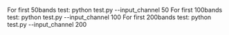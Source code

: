 For first 50bands test: python test.py --input_channel 50 
For first 100bands test: python test.py --input_channel 100 
For first 200bands test: python test.py --input_channel 200 